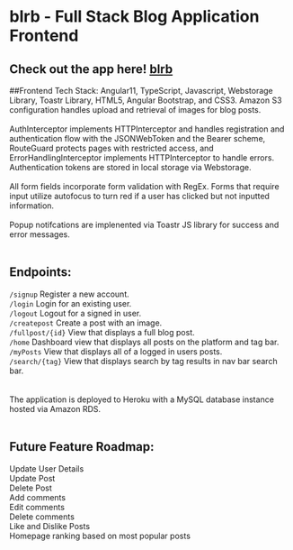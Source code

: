 # blrb - Full Stack Blog Application Frontend 

## Check out the app here! <a href="https://blog-project-frontend.herokuapp.com/">blrb</a>

##Frontend Tech Stack:
Angular11, TypeScript, Javascript, Webstorage Library, Toastr Library, HTML5, Angular Bootstrap, and CSS3.  Amazon S3 configuration handles upload and retrieval of images for blog posts. 
<br>
<br>
AuthInterceptor implements HTTPInterceptor and handles registration and authentication flow with the JSONWebToken and the Bearer scheme, RouteGuard protects pages with restricted access, and ErrorHandlingInterceptor implements HTTPInterceptor to handle errors. Authentication tokens are stored in local storage via Webstorage.
<br>
<br>
All form fields incorporate form validation with RegEx. Forms that require input utilize autofocus to turn red if a user has clicked but not inputted information.
<br>
<br>
Popup notifcations are implenented via Toastr JS library for success and error messages.
<br>
<br>
## Endpoints:
`/signup` Register a new account.<br>
`/login` Login for an existing user.<br>
`/logout` Logout for a signed in user.<br>
`/createpost` Create a post with an image.<br>
`/fullpost/{id}` View that displays a full blog post.<br>
`/home` Dashboard view that displays all posts on the platform and tag bar.<br>
`/myPosts` View that displays all of a logged in users posts.<br>
`/search/{tag}` View that displays search by tag results in nav bar search bar.<br>
<br>
<br>
The application is deployed to Heroku with a MySQL database instance hosted via Amazon RDS.
<br>
<br>
## Future Feature Roadmap:
Update User Details<br>
Update Post<br>
Delete Post<br>
Add comments<br>
Edit comments<br>
Delete comments<br>
Like and Dislike Posts<br>
Homepage ranking based on most popular posts<br>

